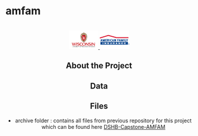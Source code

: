 # amfam

<!-- PROJECT LOGO -->
<br />
<div align="center">
  <a href="https://github.com/laurenkhoury/amfam">
    <img src="images/uw_logo.png" alt="logo1" width="80" height="50">
    <img src="images/amfam_logo.png" alt="logo2" width="80" height="50">
  </a>

## About the Project

## Data

## Files

- archive folder : contains all files from previous repository for this project which can be found here [DSHB-Capstone-AMFAM](https://github.com/lsmithbecker/DSHB-Capstone-AMFAM)
